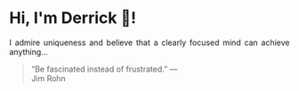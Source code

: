 # Hi, I'm Derrick 👋!
<p align="justify">I admire uniqueness and believe that a clearly focused mind can achieve anything...</p> 
<!-- #quote-start -->
<blockquote>&ldquo;Be fascinated instead of frustrated.&rdquo; &mdash; <footer>Jim Rohn</footer></blockquote>
<!-- #quote-end -->
